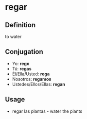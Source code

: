 # regar

## Definition
to water

## Conjugation

- Yo: **rego**
- Tú: **regas**
- Él/Ella/Usted: **rega**
- Nosotros: **regamos**
- Ustedes/Ellos/Ellas: **regan**

## Usage

- regar las plantas \- water the plants